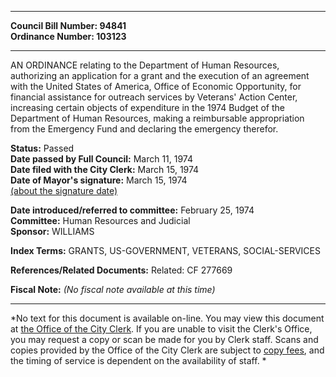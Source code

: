 * * * * *  
  
**Council Bill Number: [](#h0)[](#h2)94841**   
**Ordinance Number: 103123**  
  
* * * * *  
  
AN ORDINANCE relating to the Department of Human Resources, authorizing an application for a grant and the execution of an agreement with the United States of America, Office of Economic Opportunity, for financial assistance for outreach services by Veterans' Action Center, increasing certain objects of expenditure in the 1974 Budget of the Department of Human Resources, making a reimbursable appropriation from the Emergency Fund and declaring the emergency therefor.  
  
**Status:** Passed   
**Date passed by Full Council:** March 11, 1974   
**Date filed with the City Clerk:** March 15, 1974   
**Date of Mayor's signature:** March 15, 1974   
[(about the signature date)](/~public/approvaldate.htm)   
  
  
**Date introduced/referred to committee:** February 25, 1974   
**Committee:** Human Resources and Judicial   
**Sponsor:** WILLIAMS   
  
**Index Terms:** GRANTS, US-GOVERNMENT, VETERANS, SOCIAL-SERVICES  
  
**References/Related Documents:** Related: CF 277669  
  
**Fiscal Note:** *(No fiscal note available at this time)*  
  
* * * * *  
  
*No text for this document is available on-line. You may view this document at [the Office of the City Clerk](http://www.seattle.gov/leg/clerk/contactUs.htm). If you are unable to visit the Clerk's Office, you may request a copy or scan be made for you by Clerk staff. Scans and copies provided by the Office of the City Clerk are subject to [copy fees](http://clerk.seattle.gov/~public/clerkfees.htm), and the timing of service is dependent on the availability of staff. *  
  
  
